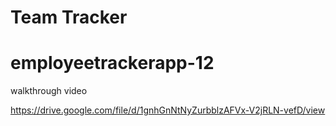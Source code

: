 # Team Tracker
# employeetrackerapp-12
walkthrough video 

https://drive.google.com/file/d/1gnhGnNtNyZurbblzAFVx-V2jRLN-vefD/view
